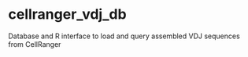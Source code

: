 # cellranger_vdj_db
Database and R interface to load and query assembled VDJ sequences from CellRanger
